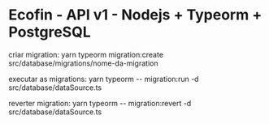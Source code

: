 <h1>Ecofin - API v1 - Nodejs + Typeorm + PostgreSQL</h1>
<p>criar migration: yarn typeorm migration:create src/database/migrations/nome-da-migration</p>
<p> executar as migrations: yarn typeorm -- migration:run -d src/database/dataSource.ts</p>
<p> reverter migration: yarn typeorm -- migration:revert -d src/database/dataSource.ts</p>
